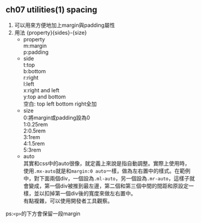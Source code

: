 ## ch07 utilities(1) spacing

1. 可以用來方便地加上margin與padding屬性
2. 用法  {property}{sides}-{size} 
   * property  
     m:margin  
     p:padding
   * side  
     t:top  
     b:bottom  
     r:right  
     l:left  
     x:right and left  
     y:top and bottom  
     空白: top left bottom right全加
   * size  
     0:將margin或padding設為0  
     1:0.25rem  
     2:0.5rem  
     3:1rem  
     4:1.5rem  
     5:3rem
    * auto  
      其實和css中的auto很像，就定義上來說是指自動調整。實際上使用時，使用`.mx-auto`就是和`margin:0 auto`一樣，做為左右置中的樣式。在範例中，對下面兩個div，一個設為`.ml-auto`，另一個設為`.mr-auto`，這樣子就會變成，第一個div被推到最左邊，第二個和第三個中間的間距和原設定一樣，並以扣掉第一個div後的寬度來做左右置中。  
      有點複雜，可以使用開發者工具觀察。  

ps:`<p>`的下方會保留一段margin
